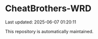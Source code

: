 # CheatBrothers-WRD

Last updated: 2025-06-07 01:20:11

This repository is automatically maintained.
